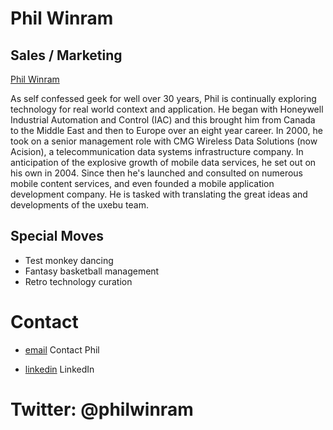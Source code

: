 Phil Winram
===========

Sales / Marketing
-----------------

[Phil Winram](../media/img/team/winram.jpg)

As self confessed geek for well over 30 years, Phil is continually exploring technology for real world context and application. He began with Honeywell Industrial Automation and Control (IAC) and this brought him from Canada to the Middle East and then to Europe over an eight year career.
In 2000, he took on a senior management role with CMG Wireless Data Solutions (now Acision), a telecommunication data systems infrastructure company. In anticipation of the explosive growth of mobile data services, he set out on his own in 2004. Since then he's launched and consulted on numerous mobile content services, and even founded a mobile application development company. He is tasked with translating the great ideas and developments of the uxebu team.

Special Moves
-------------

* Test monkey dancing
* Fantasy basketball management
* Retro technology curation

Contact
=======

* [email](/#contact-form)
  Contact Phil

* [linkedin](http://nl.linkedin.com/in/mobfly)
  LinkedIn

Twitter: @philwinram
================
